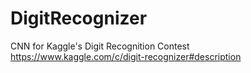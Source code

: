 # DigitRecognizer
CNN for Kaggle's Digit Recognition Contest https://www.kaggle.com/c/digit-recognizer#description
